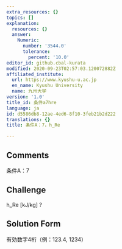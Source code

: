```yaml
---
extra_resources: {}
topics: []
explanation:
  resources: {}
  answer:
    Numeric:
      number: '3544.0'
      tolerance:
        percent: '10.0'
editor_id: github.cbal-kurata
modified: 2020-09-23T02:57:03.120072882Z
affiliated_institute:
  url: https://www.kyushu-u.ac.jp
  en_name: Kyushu University
  name: 九州大学
version: '1.0'
title_id: 条件a7hre
language: ja
id: d5586db8-12ae-4ed6-8f10-3feb21b2d222
translations: {}
title: 条件A：7，h_Re

---
```


## Comments
条件A：7

## Challenge
h_Re [kJ/kg] ?

## Solution Form
有効数字4桁（例：123.4,  1234）




